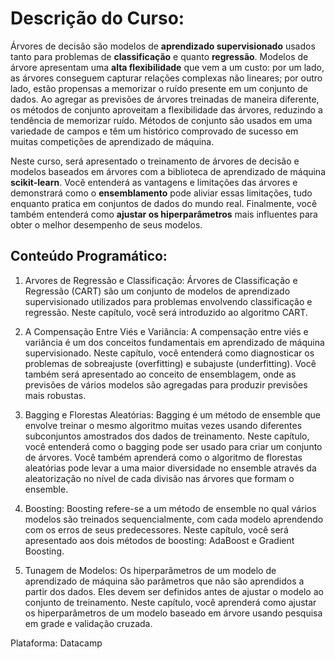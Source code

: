# Descrição do Curso:
Árvores de decisão são modelos de **aprendizado supervisionado** usados tanto para problemas de **classificação** e quanto **regressão**.
Modelos de árvore apresentam uma **alta flexibilidade** que vem a um custo: por um lado, as árvores conseguem capturar
relações complexas não lineares; por outro lado, estão propensas a memorizar o ruído presente em um conjunto de dados.
Ao agregar as previsões de árvores treinadas de maneira diferente, os métodos de conjunto aproveitam a flexibilidade das
árvores, reduzindo a tendência de memorizar ruído. Métodos de conjunto são usados em uma variedade de campos e têm um
histórico comprovado de sucesso em muitas competições de aprendizado de máquina.

Neste curso, será apresentado o treinamento de árvores de decisão e modelos baseados em árvores com a biblioteca de aprendizado de máquina **scikit-learn**. Você entenderá as vantagens e limitações das árvores e demonstrará como o **ensemblamento** pode aliviar essas limitações, tudo enquanto pratica em conjuntos de dados do mundo real. Finalmente, você também entenderá como **ajustar os hiperparâmetros** mais influentes para obter o melhor desempenho de seus modelos.

## Conteúdo Programático:
1. Arvores de Regressão e Classificação:
Árvores de Classificação e Regressão (CART) são um conjunto de modelos de aprendizado supervisionado utilizados para problemas envolvendo classificação e regressão. Neste capítulo, você será introduzido ao algoritmo CART.

2. A Compensação Entre Viés e Variância:
A compensação entre viés e variância é um dos conceitos fundamentais em aprendizado de máquina supervisionado. Neste capítulo, você entenderá como diagnosticar os problemas de sobreajuste (overfitting) e subajuste (underfitting). Você também será apresentado ao conceito de ensemblagem, onde as previsões de vários modelos são agregadas para produzir previsões mais robustas.

3. Bagging e Florestas Aleatórias:
Bagging é um método de ensemble que envolve treinar o mesmo algoritmo muitas vezes usando diferentes subconjuntos amostrados dos dados de treinamento. Neste capítulo, você entenderá como o bagging pode ser usado para criar um conjunto de árvores. Você também aprenderá como o algoritmo de florestas aleatórias pode levar a uma maior diversidade no ensemble através da aleatorização no nível de cada divisão nas árvores que formam o ensemble.

4. Boosting:
Boosting refere-se a um método de ensemble no qual vários modelos são treinados sequencialmente, com cada modelo aprendendo com os erros de seus predecessores. Neste capítulo, você será apresentado aos dois métodos de boosting: AdaBoost e Gradient Boosting.

5. Tunagem de Modelos:
Os hiperparâmetros de um modelo de aprendizado de máquina são parâmetros que não são aprendidos a partir dos dados. Eles devem ser definidos antes de ajustar o modelo ao conjunto de treinamento. Neste capítulo, você aprenderá como ajustar os hiperparâmetros de um modelo baseado em árvore usando pesquisa em grade e validação cruzada.

Plataforma: Datacamp
